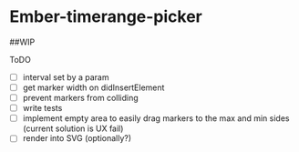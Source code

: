 # Ember-timerange-picker

##WIP

ToDO

 - [ ] interval set by a param
 - [ ] get marker width on didInsertElement
 - [ ] prevent markers from colliding
 - [ ] write tests
 - [ ] implement empty area to easily drag markers to the max and min sides (current solution is UX fail)
 - [ ] render into SVG (optionally?)
